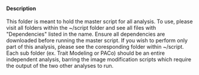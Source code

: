 #### Description
This folder is meant to hold the master script for all analysis. To use, please visit all folders within the ~/script folder and see all files with "Dependencies" listed in the name. Ensure all dependencies are downloaded before running the master script. If you wish to perform only part of this analysis, please see the coresponding folder within ~/script. Each sub folder (ex. Trait Modeling or PACo) should be an entire independent analysis, barring the image modification scripts which require the output of the two other analyses to run. 

